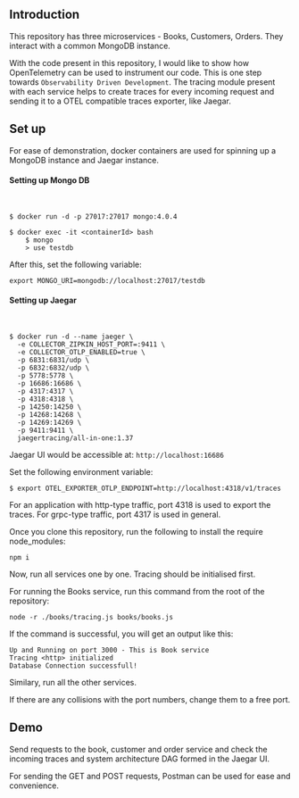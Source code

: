 ## Introduction

This repository has three microservices - Books, Customers, Orders. They interact with a common MongoDB instance.

With the code present in this repository, I would like to show how OpenTelemetry can be used to instrument our code. This is one step towards `Observability Driven Development`. The tracing module present with each service helps to create traces for every incoming request and sending it to a OTEL compatible traces exporter, like Jaegar.

## Set up

For ease of demonstration, docker containers are used for spinning up a MongoDB instance and Jaegar instance.


#### Setting up Mongo DB
<br/>

```
$ docker run -d -p 27017:27017 mongo:4.0.4

$ docker exec -it <containerId> bash
    $ mongo
    > use testdb

```

After this, set the following variable:
```
export MONGO_URI=mongodb://localhost:27017/testdb
```

#### Setting up Jaegar
<br/>

```
$ docker run -d --name jaeger \
  -e COLLECTOR_ZIPKIN_HOST_PORT=:9411 \
  -e COLLECTOR_OTLP_ENABLED=true \
  -p 6831:6831/udp \
  -p 6832:6832/udp \
  -p 5778:5778 \
  -p 16686:16686 \
  -p 4317:4317 \
  -p 4318:4318 \
  -p 14250:14250 \
  -p 14268:14268 \
  -p 14269:14269 \
  -p 9411:9411 \
  jaegertracing/all-in-one:1.37
```

Jaegar UI would be accessible at: `http://localhost:16686`

Set the following environment variable:

```
$ export OTEL_EXPORTER_OTLP_ENDPOINT=http://localhost:4318/v1/traces
```

For an application with http-type traffic, port 4318 is used to export the traces. For grpc-type traffic, port 4317 is used in general.

Once you clone this repository, run the following to install the require node_modules:

```
npm i
```

Now, run all services one by one. Tracing should be initialised first.

For running the Books service, run this command from the root of the repository:

```
node -r ./books/tracing.js books/books.js
```

If the command is successful, you will get an output like this:
```
Up and Running on port 3000 - This is Book service
Tracing <http> initialized
Database Connection successfull!
```

Similary, run all the other services.

If there are any collisions with the port numbers, change them to a free port.

## Demo

Send requests to the book, customer and order service and check the incoming traces and system architecture DAG formed in the Jaegar UI.

For sending the GET and POST requests, Postman can be used for ease and convenience.